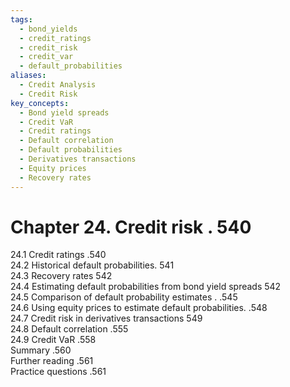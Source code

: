 ```yaml
---
tags:
  - bond_yields
  - credit_ratings
  - credit_risk
  - credit_var
  - default_probabilities
aliases:
  - Credit Analysis
  - Credit Risk
key_concepts:
  - Bond yield spreads
  - Credit VaR
  - Credit ratings
  - Default correlation
  - Default probabilities
  - Derivatives transactions
  - Equity prices
  - Recovery rates
---
```


# Chapter 24. Credit risk . 540  

24.1 Credit ratings .540   
24.2 Historical default probabilities. 541   
24.3 Recovery rates 542   
24.4 Estimating default probabilities from bond yield spreads 542   
24.5 Comparison of default probability estimates . .545   
24.6 Using equity prices to estimate default probabilities. .548   
24.7 Credit risk in derivatives transactions 549   
24.8 Default correlation .555   
24.9 Credit VaR .558   
Summary .560   
Further reading .561   
Practice questions .561  
